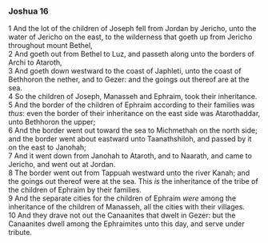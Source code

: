 ### Joshua 16

1 And the lot of the children of Joseph fell from Jordan by Jericho, unto the water of Jericho on the east, to the wilderness that goeth up from Jericho throughout mount Bethel,  
2 And goeth out from Bethel to Luz, and passeth along unto the borders of Archi to Ataroth,  
3 And goeth down westward to the coast of Japhleti, unto the coast of Bethhoron the nether, and to Gezer: and the goings out thereof are at the sea.  
4 So the children of Joseph, Manasseh and Ephraim, took their inheritance.  
5 And the border of the children of Ephraim according to their families was *thus*: even the border of their inheritance on the east side was Atarothaddar, unto Bethhoron the upper;  
6 And the border went out toward the sea to Michmethah on the north side; and the border went about eastward unto Taanathshiloh, and passed by it on the east to Janohah;  
7 And it went down from Janohah to Ataroth, and to Naarath, and came to Jericho, and went out at Jordan.  
8 The border went out from Tappuah westward unto the river Kanah; and the goings out thereof were at the sea. This *is* the inheritance of the tribe of the children of Ephraim by their families.  
9 And the separate cities for the children of Ephraim *were* among the inheritance of the children of Manasseh, all the cities with their villages.  
10 And they drave not out the Canaanites that dwelt in Gezer: but the Canaanites dwell among the Ephraimites unto this day, and serve under tribute.  
